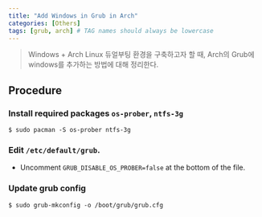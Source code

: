 ```yaml
---
title: "Add Windows in Grub in Arch"
categories: [Others]
tags: [grub, arch] # TAG names should always be lowercase
---
```


> Windows + Arch Linux 듀얼부팅 환경을 구축하고자 할 때, Arch의 Grub에 windows를 추가하는 방법에 대해 정리한다.

## Procedure

### Install required packages `os-prober`, `ntfs-3g`

```shell
$ sudo pacman -S os-prober ntfs-3g
```

### Edit `/etc/default/grub`.

  - Uncomment `GRUB_DISABLE_OS_PROBER=false` at the bottom of the file.

### Update grub config

```shell
$ sudo grub-mkconfig -o /boot/grub/grub.cfg
```

